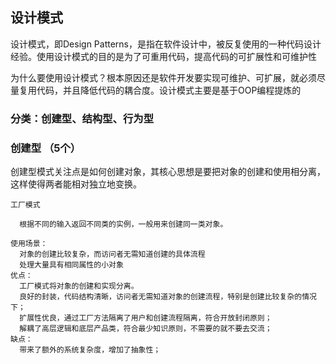 ## 设计模式

设计模式，即Design Patterns，是指在软件设计中，被反复使用的一种代码设计经验。使用设计模式的目的是为了可重用代码，提高代码的可扩展性和可维护性

为什么要使用设计模式？根本原因还是软件开发要实现可维护、可扩展，就必须尽量复用代码，并且降低代码的耦合度。设计模式主要是基于OOP编程提炼的
### 分类：创建型、结构型、行为型

### 创建型 （5个）

创建型模式关注点是如何创建对象，其核心思想是要把对象的创建和使用相分离，这样使得两者能相对独立地变换。

    工厂模式

      根据不同的输入返回不同类的实例，一般用来创建同一类对象。

    使用场景：
      对象的创建比较复杂，而访问者无需知道创建的具体流程
      处理大量具有相同属性的小对象
    优点：
      工厂模式将对象的创建和实现分离。
      良好的封装，代码结构清晰，访问者无需知道对象的创建流程，特别是创建比较复杂的情况下；
      扩展性优良，通过工厂方法隔离了用户和创建流程隔离，符合开放封闭原则；
      解耦了高层逻辑和底层产品类，符合最少知识原则，不需要的就不要去交流；
    缺点：
      带来了额外的系统复杂度，增加了抽象性；
